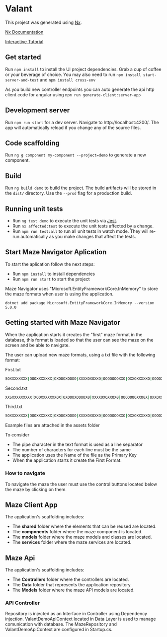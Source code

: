 # Valant

This project was generated using [Nx](https://nx.dev).

[Nx Documentation](https://nx.dev/getting-started/nx-and-angular)

[Interactive Tutorial](https://nx.dev/angular-tutorial/01-create-application)

## Get started

Run `npm install` to install the UI project dependencies. Grab a cup of coffee or your beverage of choice.
You may also need to run `npm install start-server-and-test` and `npm install cross-env`

As you build new controller endpoints you can auto generate the api http client code for angular using `npm run generate-client:server-app`

## Development server

Run `npm run start` for a dev server. Navigate to http://localhost:4200/. The app will automatically reload if you change any of the source files.

## Code scaffolding

Run `ng g component my-component --project=demo` to generate a new component.

## Build

Run `ng build demo` to build the project. The build artifacts will be stored in the `dist/` directory. Use the `--prod` flag for a production build.

## Running unit tests

- Run `ng test demo` to execute the unit tests via [Jest](https://jestjs.io).
- Run `nx affected:test` to execute the unit tests affected by a change.
- Run `npm run test:all` to run all unit tests in watch mode. They will re-run automatically as you make changes that affect the tests.


## Start Maze Navigator Aplication

To start the aplication follow the next steps:
- Run `npm install` to install dependencies
- Run `npm run start` to start the project

Maze Navigator uses "Microsoft.EntityFrameworkCore.InMemory" to store the maze formats when user is using the application.

```
dotnet add package Microsoft.EntityFrameworkCore.InMemory --version 5.0.0
```

## Getting started with Maze Navigator

When the application starts it creates the "first" maze format in the database, this format is loaded so that the user can see the maze on the screen and be able to navigate.

The user can upload new maze formats, using a txt file with the following format:

First.txt
```sh
SOXXXXXXXX|OOOXXXXXXX|OXOOOXOOOO|XXXXOXOXXO|OOOOOOOXXO|OXXOXXXXXO|OOOOXXXXXE
```

Second.txt
```sh
XXSXXXXXXXXX|XOOXXXXXXXOX|OXOOOXOOOOX0|XXXXOXOXXOX0|OOOOOOOXXO0X|OXXOXXXXXOX0|EOOOXXXXXX0X
```

Third.txt
```sh
SOXXXXXXXX|OOOXXXXXXX|OXOOOXOOOO|XXXXOXOXXO|OOOOOOOXXO|OXXOXXXXXO|OOOOXXXXXE
```

Example files are attached in the assets folder

To consider
- The pipe character in the text format is used as a line separator
- The number of characters for each line must be the same
- The application uses the Name of the file as the Primary Key
- When the application starts it create the First Format.

### How to navigate

To navigate the maze the user must use the control buttons located below the maze by clicking on them.


## Maze Client App 

The application's scaffolding includes:
- The **shared** folder where the elements that can be reused are located.
- The **components** folder where the maze component is located.
- The **models** folder where the maze models and classes are located.
- The **services** folder where the maze services are located.

## Maze Api

The application's scaffolding includes:
- The **Controllers** folder where the controllers are located.
- The **Data** folder that represents the application repository
- The **Models** folder where the maze API models are located.


### API Controller

Repository is injected as an Interface in Controller using Dependency injection.
ValantDemoApiContext located in Data Layer is used to manage comunication with database.
The MazeRepository and ValantDemoApiContext are configured in Startup.cs.
